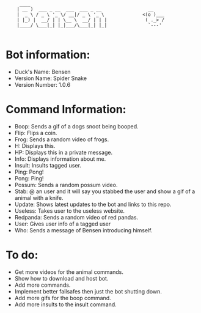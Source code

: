 ```
     ____                                              
    | __ )  ___ _ __  ___  ___ _ __                 __
    |  _ \ / _ \ '_ \/ __|/ _ \ '_ \              <(o )___
    | |_) |  __/ | | \__ \  __/ | | |              ( ._> /
    |____/ \___|_| |_|___/\___|_| |_|               `---'   
                                  
```
# Bot information: 
- Duck's Name: Bensen
- Version Name: Spider Snake
- Version Number: 1.0.6
# Command Information:
- Boop: Sends a gif of a dogs snoot being booped.
- Flip: Flips a coin.
- Frog: Sends a random video of frogs.
- H: Displays this.
- HP: Displays this in a private message.
- Info: Displays information about me.
- Insult: Insults tagged user.
- Ping: Pong!
- Pong: Ping!
- Possum: Sends a random possum video.
- Stab: @ an user and it will say you stabbed the user and show a gif of a animal with a knife.
- Update: Shows latest updates to the bot and links to this repo.
- Useless: Takes user to the useless website.
- Redpanda: Sends a random video of red pandas.
- User: Gives user info of a tagged user
- Who: Sends a message of Bensen introducing himself.
# To do:
- Get more videos for the animal commands.
- Show how to download and host bot.
- Add more commands.
- Implement better failsafes then just the bot shutting down.
- Add more gifs for the boop command.
- Add more insults to the insult command.
